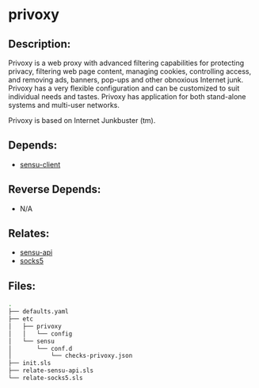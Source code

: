 # privoxy

## Description:

Privoxy is a web proxy with advanced filtering capabilities for protecting privacy, filtering web page content, managing cookies, controlling access, and removing ads, banners, pop-ups and other obnoxious Internet junk. Privoxy has a very flexible configuration and can be customized to suit individual needs and tastes. Privoxy has application for both stand-alone systems and multi-user networks.

Privoxy is based on Internet Junkbuster (tm).

## Depends:

  -  [sensu-client](/salt/sensu-client)

## Reverse Depends:

  -  N/A

## Relates:

  -  [sensu-api](/salt/sensu-api)
  -  [socks5](/salt/socks5)

## Files:

```bash
.
├── defaults.yaml
├── etc
│   ├── privoxy
│   │   └── config
│   └── sensu
│       └── conf.d
│           └── checks-privoxy.json
├── init.sls
├── relate-sensu-api.sls
└── relate-socks5.sls
```
